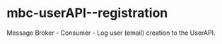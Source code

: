 mbc-userAPI--registration
=========================

Message Broker - Consumer - Log user (email) creation to the UserAPI.
